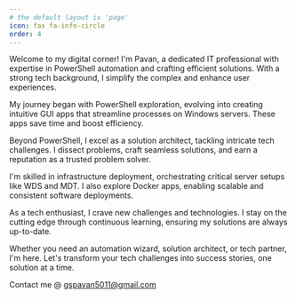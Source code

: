 ```yaml
---
# the default layout is 'page'
icon: fas fa-info-circle
order: 4
---
```



Welcome to my digital corner! I'm Pavan, a dedicated IT professional with expertise in PowerShell automation and crafting efficient solutions. With a strong tech background, I simplify the complex and enhance user experiences.

My journey began with PowerShell exploration, evolving into creating intuitive GUI apps that streamline processes on Windows servers. These apps save time and boost efficiency.

Beyond PowerShell, I excel as a solution architect, tackling intricate tech challenges. I dissect problems, craft seamless solutions, and earn a reputation as a trusted problem solver.

I'm skilled in infrastructure deployment, orchestrating critical server setups like WDS and MDT. I also explore Docker apps, enabling scalable and consistent software deployments.

As a tech enthusiast, I crave new challenges and technologies. I stay on the cutting edge through continuous learning, ensuring my solutions are always up-to-date.

Whether you need an automation wizard, solution architect, or tech partner, I'm here. Let's transform your tech challenges into success stories, one solution at a time.

Contact me @ gspavan5011@gmail.com 

